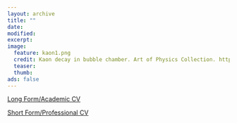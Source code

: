 ```yaml
---
layout: archive
title: ""
date:
modified:
excerpt:
image:
  feature: kaon1.png
  credit: Kaon decay in bubble chamber. Art of Physics Collection. http://cds.cern.ch/record/39472/files/23296.jpeg
  teaser:
  thumb:
ads: false
---
```


<p><a href="{{ site.url }}/misc/ABBOT.cv_long.pdf" class="btn-inverse" target="_blank">Long Form/Academic CV</a></p>
<p><a href="{{ site.url }}/misc/ABBOT.cv_short.pdf" class="btn-inverse" target="_blank">Short Form/Professional CV</a></p>
